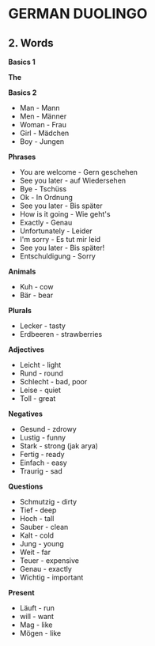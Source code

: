 # GERMAN DUOLINGO

## 2. Words

**Basics 1**

**The**

**Basics 2**
 - Man - Mann
 - Men - Männer
 - Woman - Frau
 - Girl - Mädchen
 - Boy - Jungen

**Phrases**
 - You are welcome - Gern geschehen
 - See you later - auf Wiedersehen
 - Bye - Tschüss
 - Ok - In Ordnung
 - See you later - Bis später
 - How is it going - Wie geht's
 - Exactly - Genau
 - Unfortunately - Leider
 - I'm sorry - Es tut mir leid
 - See you later - Bis später!
 - Entschuldigung - Sorry
 
**Animals**
 - Kuh - cow
 - Bär - bear
 
**Plurals**
 - Lecker - tasty
 - Erdbeeren - strawberries
 
**Adjectives**
 - Leicht - light
 - Rund - round
 - Schlecht - bad, poor
 - Leise - quiet
 - Toll - great

**Negatives**
 - Gesund - zdrowy
 - Lustig - funny
 - Stark - strong (jak arya)
 - Fertig - ready
 - Einfach - easy
 - Traurig - sad
 
**Questions**
 - Schmutzig - dirty
 - Tief - deep
 - Hoch - tall
 - Sauber - clean
 - Kalt - cold
 - Jung - young
 - Weit - far
 - Teuer - expensive
 - Genau - exactly
 - Wichtig - important
 
 **Present**
 - Läuft - run
 - will - want
 - Mag - like
 - Mögen - like